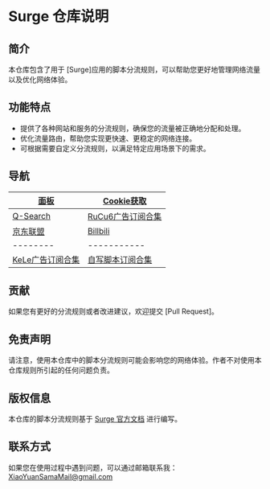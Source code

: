# Surge 仓库说明

## 简介
本仓库包含了用于 [Surge]应用的脚本分流规则，可以帮助您更好地管理网络流量以及优化网络体验。

## 功能特点
- 提供了各种网站和服务的分流规则，确保您的流量被正确地分配和处理。
- 优化流量路由，帮助您实现更快速、更稳定的网络连接。
- 可根据需要自定义分流规则，以满足特定应用场景下的需求。

## 导航
| [面板](https://raw.githubusercontent.com/lhsll/kele/main/chongxie/1.sgmodule)|[Cookie获取](https://raw.githubusercontent.com/lhsll/kele/main/chongxie/2.sgmodule)|
|--------|-----------|
|[Q-Search](https://raw.githubusercontent.com/lhsll/kele/main/chongxie/3.sgmodule)|[RuCu6广告订阅合集](https://raw.githubusercontent.com/lhsll/kele/main/chongxie/4.sgmodule)|
|[京东联盟](https://raw.githubusercontent.com/lhsll/kele/main/chongxie/5.sgmodule)| [Billbili](https://raw.githubusercontent.com/lhsll/kele/main/chongxie/6.sgmodule)|
|--------|-----------|
[KeLe广告订阅合集](https://raw.githubusercontent.com/lhsll/kele/main/chongxie/7.sgmodule)|[自写脚本订阅合集](https://raw.githubusercontent.com/lhsll/kele/main/chongxie/8.sgmodule)

## 贡献
如果您有更好的分流规则或者改进建议，欢迎提交 [Pull Request]。

## 免责声明
请注意，使用本仓库中的脚本分流规则可能会影响您的网络体验。作者不对使用本仓库规则所引起的任何问题负责。

## 版权信息
本仓库的脚本分流规则基于 [Surge 官方文档](https://manual.nssurge.com/book/understanding-surge/cn) 进行编写。

## 联系方式
如果您在使用过程中遇到问题，可以通过邮箱联系我：XiaoYuanSamaMail@gmail.com